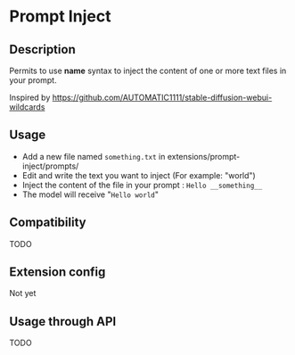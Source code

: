 # Prompt Inject

## Description

Permits to use __name__ syntax to inject the content of one or more text files in your prompt.

Inspired by https://github.com/AUTOMATIC1111/stable-diffusion-webui-wildcards

## Usage

- Add a new file named ```something.txt``` in extensions/prompt-inject/prompts/
- Edit and write the text you want to inject (For example: "world")
- Inject the content of the file in your prompt : ```Hello __something__```
- The model will receive "```Hello world```"

## Compatibility
TODO

## Extension config
Not yet

## Usage through API
TODO
